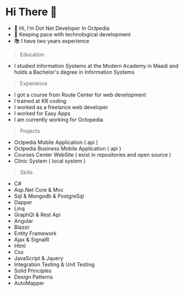 # Hi There 👋
- 👋 Hi, I’m Dot Net Developer In Octpedia
- 👀 Keeping pace with technological development
- 📚 I have two years experience

> Education
- I studied Information Systems at the Modern Academy in Maadi and holds a Bachelor's degree in Information Systems

> Experience
- I got a course from Route Center for web development
- I trained at KR coding
- I worked as a freelance web developer
- I worked for Easy Apps
- I am currently working for Octopedia

> Projects
- Octpedia Mobile Application ( api )
- Octpedia Business Mobile Application ( api )
- Courses Center WebSite ( exist in repositories and open source )
- Clinic System ( local system )

> Skills
- C# 
- Asp.Net Core & Mvc 
- Sql & Mongodb & PostgreSql
- Dapper
- Linq
- GraphQl & Rest Api
- Angular
- Blazor 
- Entity Framework
- Ajax & SignalR
- Html
- Css
- JavaScript & Jquery
- Integration Testing & Unit Testing
- Solid Principles
- Design Patterns
- AutoMapper
<!---
AbdallahDotNet/AbdallahDotNet is a ✨ special ✨ repository because its `README.md` (this file) appears on your GitHub profile.
You can click the Preview link to take a look at your changes.
--->
